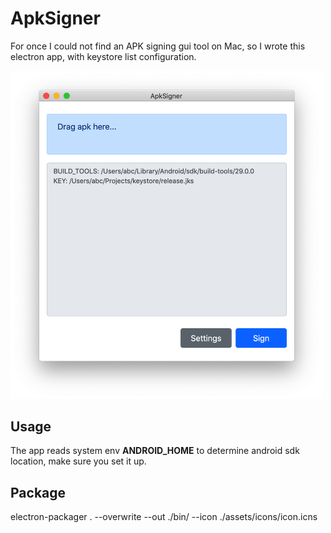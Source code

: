 # ApkSigner

For once I could not find an APK signing gui tool on Mac, so I wrote this electron app,
with keystore list configuration.

<img src="website/screen1.png" width="500"/>

## Usage

The app reads system env **ANDROID_HOME** to determine android sdk location, make
sure you set it up.

## Package

electron-packager . --overwrite --out ./bin/ --icon ./assets/icons/icon.icns